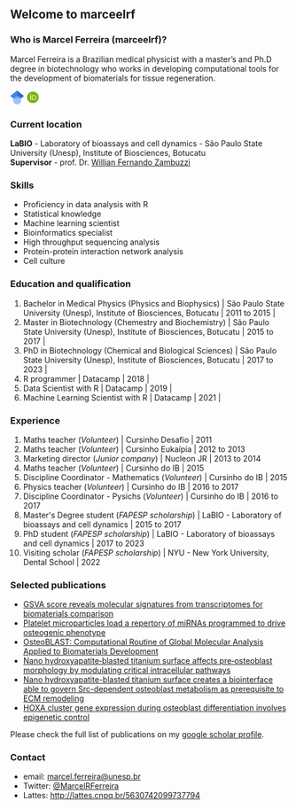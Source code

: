## Welcome to marceelrf

### Who is Marcel Ferreira (marceelrf)?
Marcel Ferreira is a Brazilian medical physicist with a master’s and Ph.D degree in biotechnology who works in developing computational tools for the development of biomaterials for tissue regeneration. 

[<img src = "Google_Scholar_logo.png" width="25" height="25"/>](https://scholar.google.com.br/citations?user=lS42GYwAAAAJ&hl=pt-BR)  [<img src = "download.png" width="25" height="25"/>](https://orcid.org/0000-0002-3445-0945)

### Current location
**LaBIO** - Laboratory of bioassays and cell dynamics - São Paulo State University (Unesp), Institute of Biosciences, Botucatu  
**Supervisor** - prof. Dr. [Willian Fernando Zambuzzi](https://scholar.google.com.br/citations?user=bMhT1QsAAAAJ&hl=pt-BR)

### Skills
- Proficiency in data analysis with R
- Statistical knowledge  
- Machine learning scientist
- Bioinformatics specialist
- High throughput sequencing analysis
- Protein-protein interaction network analysis
- Cell culture


### Education and qualification
1. Bachelor in Medical Physics (Physics and Biophysics) | São Paulo State University (Unesp), Institute of Biosciences, Botucatu | 2011 to 2015 | 
2. Master in Biotechnology (Chemestry and Biochemistry) | São Paulo State University (Unesp), Institute of Biosciences, Botucatu | 2015 to 2017 | 
3. PhD in Biotechnology (Chemical and Biological Sciences) | São Paulo State University (Unesp), Institute of Biosciences, Botucatu | 2017 to 2023 | 
4. R programmer | Datacamp | 2018 | 
5. Data Scientist with R | Datacamp | 2019 | 
6. Machine Learning Scientist with R | Datacamp | 2021 | 

### Experience
1. Maths teacher (*Volunteer*) | Cursinho Desafio | 2011
2. Maths teacher (*Volunteer*) | Cursinho Eukaípia | 2012 to 2013
3. Marketing director (*Junior company*) | Nucleon JR | 2013 to 2014
4. Maths teacher (*Volunteer*) | Cursinho do IB | 2015
5. Discipline Coordinator - Mathematics (*Volunteer*) | Cursinho do IB | 2015
6. Physics teacher (*Volunteer*) | Cursinho do IB | 2016 to 2017
7. Discipline Coordinator - Pysichs (*Volunteer*) | Cursinho do IB | 2016 to 2017
8. Master's Degree student (*FAPESP scholarship*) | LaBIO - Laboratory of bioassays and cell dynamics | 2015 to 2017
9. PhD student (*FAPESP scholarship*) | LaBIO - Laboratory of bioassays and cell dynamics | 2017 to 2023
10. Visiting scholar (*FAPESP scholarship*) | NYU - New York University, Dental School | 2022

### Selected publications
- [GSVA score reveals molecular signatures from transcriptomes for biomaterials comparison](https://onlinelibrary.wiley.com/doi/abs/10.1002/jbm.a.37090)
- [Platelet microparticles load a repertory of miRNAs programmed to drive osteogenic phenotype](https://onlinelibrary.wiley.com/doi/abs/10.1002/jbm.a.37140)
- [OsteoBLAST: Computational Routine of Global Molecular Analysis Applied to Biomaterials Development](https://www.frontiersin.org/articles/10.3389/fbioe.2020.565901/full)
- [Nano hydroxyapatite‐blasted titanium surface affects pre‐osteoblast morphology by modulating critical intracellular pathways](https://onlinelibrary.wiley.com/doi/abs/10.1002/bit.26310)
- [Nano hydroxyapatite-blasted titanium surface creates a biointerface able to govern Src-dependent osteoblast metabolism as prerequisite to ECM remodeling](https://www.sciencedirect.com/science/article/abs/pii/S0927776517308895)
- [HOXA cluster gene expression during osteoblast differentiation involves epigenetic control](https://www.sciencedirect.com/science/article/abs/pii/S8756328219301644)

Please check the full list of publications on my [google scholar profile](https://scholar.google.com.br/citations?user=lS42GYwAAAAJ&hl=pt-BR).


### Contact

- email: marcel.ferreira@unesp.br
- Twitter: [@MarcelRFerreira](https://twitter.com/MarcelRFerreira)
- Lattes: http://lattes.cnpq.br/5630742099737794

